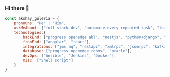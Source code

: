 ### Hi there 👋


```javascript
const akshay_guleria = {
    pronouns: "He" | "Him",
    askMeAbout: ["full stack dev", "automate every repeated task", "learner for life"],
    technologies:{
        backEnd: ["progress openedge abl", "nestjs", "python+django", "ruby"],
        fronEnd: ["angular", "react"],
        integrations: ["jms mq", "restapi", "xmlrpc", "jsonrpc", "kafka", "openapi", "graphql", "jsonapi"],
        database: ["progress openedge rdbms", "oracle"],
        devOps: ["Ansible", "Jenkins", "Docker"],
        misc: ["Shell script"]
    }
}
```
<!--
**AkshayGuleria/akshayguleria** is a ✨ _special_ ✨ repository because its `README.md` (this file) appears on your GitHub profile.

Here are some ideas to get you started:

- 🔭 I’m currently working on ...
- 🌱 I’m currently learning ...
- 👯 I’m looking to collaborate on ...
- 🤔 I’m looking for help with ...
- 💬 Ask me about ...
- 📫 How to reach me: ...
- 😄 Pronouns: ...
- ⚡ Fun fact: ...
-->
